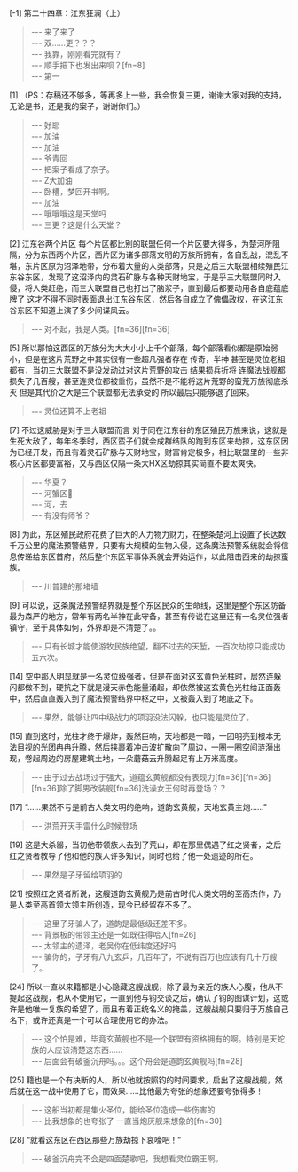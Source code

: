 
[-1] 第二十四章：江东狂澜（上）
>--- 来了来了<br>
>--- 双……更？？？<br>
>--- 我靠，刚刚看完就有？<br>
>--- 顺手把下也发出来呗？[fn=8]<br>
>--- 第一<br>

[1] （PS：存稿还不够多，等再多上一些，我会恢复三更，谢谢大家对我的支持，无论是书，还是我的案子，谢谢你们。）
>--- 好耶<br>
>--- 加油<br>
>--- 加油<br>
>--- 爷青回<br>
>--- 把案子看成了奈子。<br>
>--- Z大加油<br>
>--- 卧槽，梦回开书啊。<br>
>--- 加油<br>
>--- 哦哦哦这是天堂吗<br>
>--- 三更？这是什么天堂？<br>

[2] 江东谷两个片区 每个片区都比别的联盟任何一个片区要大得多，为楚河所阻隔，分为东西两个片区，西片区为诸多部落文明的万族所拥有，各自乱战，混乱不堪，东片区原为沼泽地带，分布着大量的人类部落，只是之后三大联盟相续殖民江东谷东区，发现了这沼泽内的灵石矿脉与各种天财地宝，于是乎三大联盟同时入侵，将人类赶绝，而三大联盟自己也打出了脑浆子，直到最后都要动用各自底蕴底牌了 这才不得不同时表面退出江东谷东区，然后各自成立了傀儡政权，在这江东谷东区不知道上演了多少间谍风云。
>--- 对不起，我是人类。[fn=36][fn=36]<br>

[5] 所以那怕这西区的万族分为大大小小上千个部落，每个部落看似都是原始弱小，但是在这片荒野之中其实很有一些超凡强者存在 传奇，半神 甚至是灵位老祖都有，当初三大联盟不是没发动过对这片荒野的攻击 结果损兵折将 连魔法战舰都损失了几百艘，甚至连灵位都被重伤，虽然不是不能将这片荒野的蛮荒万族彻底杀灭 但是其代价之大是三个联盟都无法承受的 所以最后只能够退了回来。
>--- 灵位还算不上老祖<br>

[7] 不过这威胁是对于三大联盟而言 对于同在江东谷的东区殖民万族来说，这就是生死大敌了，每年冬季时，西区蛮子们就会成群结队的跑到东区来劫掠，这东区因为已经开发，而且有着灵石矿脉与天财地宝，财富肯定极多，相比联盟里的一些非核心片区都要富裕，又与西区仅隔一条大HX区劫掠其实简直不要太爽快。
>--- 华夏？<br>
>--- 河蟹区🐶<br>
>--- 河，去<br>
>--- 有没有师爷？<br>

[8] 为此，东区殖民政府花费了巨大的人力物力财力，在整条楚河上设置了长达数千万公里的魔法预警结界，只要有大规模的生物入侵，这条魔法预警系统就会将信息传递给东区首府，然后整个东区军事体系就会开始运作，以此阻击西来的劫掠蛮族。
>--- 川普建的那堵墙<br>

[9] 可以说，这条魔法预警结界就是整个东区民众的生命线，这里是整个东区防备最为森严的地方，常年有两名半神在此守备，甚至有传说在这里还有一名灵位强者镇守，至于具体如何，外界却是不清楚了。。
>--- 只有长城才能使游牧民族绝望，翻不过去的天堑，一百次劫掠只能成功五六次。<br>

[14] 空中那人明显就是一名灵位级强者，但是在面对这玄黄色光柱时，居然连躲闪都做不到，硬抗之下就是漫天赤色能量涌起，却依然被这玄黄色光柱给正面轰中，然后直直轰入到了魔法预警结界中枢之中，又被轰入到了地底之下。
>--- 果然，能够让四中级战力的项羽没法闪躲，也只能是灵位了。<br>

[15] 直到这时，光柱才终于爆炸，轰然巨响，天地都是一暗，一团明亮到根本无法目视的光团冉冉升腾，然后挟裹着冲击波扩散向了周边，一圈一圈空间涟漪出现，卷起周边的房屋建筑土地，一朵蘑菇云升腾起足有上万米高度。
>--- 由于过去战场过于强大，道蕴玄黄舰都没有表现力[fn=36][fn=36][fn=36]除了脚男改装舰[fn=36]洗澡女王何时再登场？？<br>

[17] “……果然不亏是前古人类文明的绝响，道韵玄黄舰，天地玄黄主炮……”
>--- 洪荒开天手雷什么时候登场<br>

[19] 这是大杀器，当初他带领族人去到了荒山，却在那里偶遇了红之贤者，之后红之贤者教导了他和他的族人许多知识，同时也给了他一处遗迹的所在。
>--- 果然是子牙留给项羽的<br>

[21] 按照红之贤者所说，这艘道韵玄黄舰乃是前古时代人类文明的至高杰作，乃是人类至高首领大领主所创造，现今已经留存不多了。
>--- 这里子牙骗人了，道韵是最低级还差不多。<br>
>--- 背景板的带领主还是一如既往得哈人[fn=26]<br>
>--- 太领主的遗泽，老吴你在低纬度还好吗<br>
>--- 骗你的，子牙有八九玄乒，几百年了，不说有百万也应该有几十万艘了。<br>

[24] 所以一直以来籍都是小心隐藏这艘战舰，除了最为亲近的族人心腹，他从不提起这战舰，也从不使用它，一直到他与钧交谈之后，确认了钧的图谋计划，这或许是他唯一复族的希望了，而且有着正统名义的掩盖，这艘战舰只要归于万族自己名下，或许还真是一个可以合理使用它的办法。
>--- 这个怕是难，毕竟玄黄舰也不是一个联盟有资格拥有的啊。特别是天蛇族的人应该清楚这东西……<br>
>--- 后面会有破釜沉舟吗。。。这个舟会是道韵玄黄舰吗[fn=28]<br>

[25] 籍也是一个有决断的人，所以他就按照钧的时间要求，启出了这艘战舰，然后就在这一战中使用了它，而效果……比他最为夸张的想象还要夸张得多！
>--- 这船当初都是集火圣位，能给圣位造成一些伤害的<br>
>--- 比我想象的也夸张了    一直当炮灰舰来想象的[fn=30]<br>

[28] “就看这东区在西区那些万族劫掠下哀嚎吧！”
>--- 破釜沉舟完不会是四面楚歌吧，我想看灵位霸王啊。<br>
